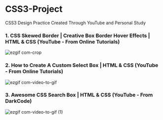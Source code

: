 # CSS3-Project
CSS3 Design Practice Created Through YouTube and Personal Study



### 1. CSS Skewed Border | Creative Box Border Hover Effects | HTML & CSS (YouTube - From Online Tutorials)

![ezgif com-crop](https://user-images.githubusercontent.com/38130934/54880542-d7875480-4e88-11e9-917d-d8e9bc065af9.gif)



### 2. How to Create A Custom Select Box | HTML & CSS (YouTube - From Online Tutorials)

![ezgif com-video-to-gif](https://user-images.githubusercontent.com/38130934/54901692-9b9ccf80-4f1a-11e9-8061-d9959326c993.gif)



### 3. Awesome CSS Search Box | HTML & CSS (YouTube - From DarkCode)

![ezgif com-video-to-gif (1)](https://user-images.githubusercontent.com/38130934/54908979-7913b200-4f2c-11e9-9474-0a7f48bbcdc9.gif)